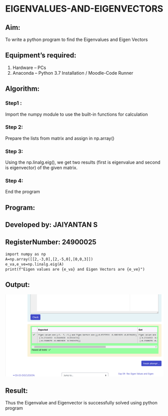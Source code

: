 # EIGENVALUES-AND-EIGENVECTORS
## Aim:
To write a python program to find the Eigenvalues and Eigen Vectors
## Equipment’s required:
1. 	Hardware – PCs
2. 	Anaconda – Python 3.7 Installation / Moodle-Code Runner
## Algorithm:
### Step1 : 

Import the numpy module to use the built-in functions for calculation
### Step 2: 

Prepare the lists from matrix and assign in np.array()
### Step 3:

 Using the np.linalg.eig(),  we get two results (first is eigenvalue and second is eigenvector) of the given matrix.
### Step 4: 

End the program
## Program:

## Developed by: JAIYANTAN S
## RegisterNumber: 24900025
    import numpy as np
    A=np.array([[2,-3,0],[2,-5,0],[0,0,3]])
    e_va,e_ve=np.linalg.eig(A)
    print(f"Eigen values are {e_va} and Eigen Vectors are {e_ve}")

## Output:

![Resut_pic](Ex-4(res).png)
## Result:
Thus the Eigenvalue and Eigenvector is successfully solved using python program
